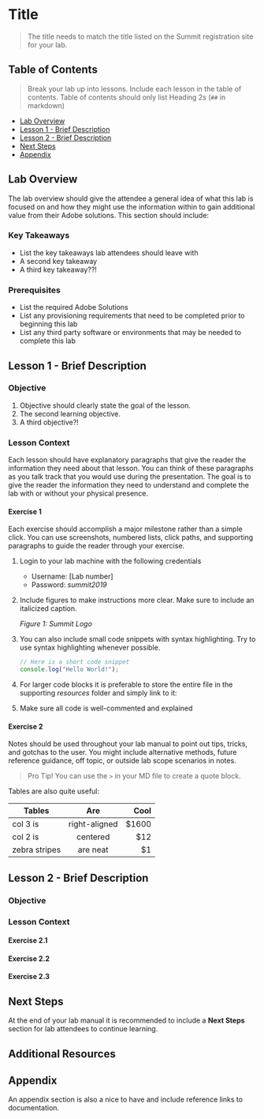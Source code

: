 
# **Title**

> The title needs to match the title listed on the Summit registration site for your lab.

## Table of Contents

> Break your lab up into lessons. Include each lesson in the table of contents. Table of contents should only list Heading 2s (`##` in markdown)

* [Lab Overview](#lab-overview)
* [Lesson 1 - Brief Description](#lesson-1---brief-description)
* [Lesson 2 - Brief Description](#lesson-2---brief-description)
* [Next Steps](#next-steps)
* [Appendix](#appendix)

## Lab Overview

The lab overview should give the attendee a general idea of what this lab is focused on and how they might use the information within to gain additional value from their Adobe solutions. This section should include:

### Key Takeaways

* List the key takeaways lab attendees should leave with
* A second key takeaway
* A third key takeaway??!

### Prerequisites

* List the required Adobe Solutions
* List any provisioning requirements that need to be completed prior to beginning this lab
* List any third party software or environments that may be needed to complete this lab

## Lesson 1 - Brief Description

### Objective

1. Objective should clearly state the goal of the lesson.
2. The second learning objective.
3. A third objective?!

### Lesson Context

Each lesson should have explanatory paragraphs that give the reader the information they need about that lesson. You can think of these paragraphs as you talk track that you would use during the presentation. The goal is to give the reader the information they need to understand and complete the lab with or without your physical presence.

#### Exercise 1

Each exercise should accomplish a major milestone rather than a simple click. You can use screenshots, numbered lists, click paths, and supporting paragraphs to guide the reader through your exercise.

1. Login to your lab machine with the following credentials
  
    * Username: [Lab number]
    * Password: *summit2019*
  
1. Include figures to make instructions more clear. Make sure to include an italicized caption.

    *Figure 1: Summit Logo*



1. You can also include small code snippets with syntax highlighting. Try to use syntax highlighting whenever possible.

   ```js
   // Here is a short code snippet
   console.log("Hello World!");
   ```

1. For larger code blocks it is preferable to store the entire file in the supporting *resources* folder and simply link to it:



1. Make sure all code is well-commented and explained

#### Exercise 2

Notes should be used throughout your lab manual to point out tips, tricks, and gotchas to the user. You might include alternative methods, future reference guidance, off topic, or outside lab scope scenarios in notes.

> Pro Tip! You can use the `>` in your MD file to create a quote block.

Tables are also quite useful:

| Tables        | Are           | Cool  |
| ------------- |:-------------:| -----:|
| col 3 is      | right-aligned | $1600 |
| col 2 is      | centered      |   $12 |
| zebra stripes | are neat      |    $1 |

## Lesson 2 - Brief Description

### Objective

### Lesson Context

#### Exercise 2.1

#### Exercise 2.2

#### Exercise 2.3

## Next Steps

At the end of your lab manual it is recommended to include a **Next Steps** section for lab attendees to continue learning.

## Additional Resources

## Appendix

An appendix section is also a nice to have and include reference links to documentation.
